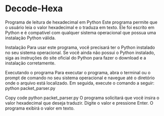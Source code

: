 # Decode-Hexa

Programa de leitura de hexadecimal em Python
Este programa permite que o usuário leia o valor hexadecimal e o traduza em texto. Ele foi escrito em Python e é compatível com qualquer sistema operacional que possua uma instalação Python válida.

Instalação
Para usar este programa, você precisará ter o Python instalado no seu sistema operacional. Se você ainda não possui o Python instalado, siga as instruções do site oficial do Python para fazer o download e a instalação corretamente.

Executando o programa
Para executar o programa, abra o terminal ou o prompt de comando no seu sistema operacional e navegue até o diretório onde o arquivo está localizado. Em seguida, execute o comando a seguir:
python packet_parser.py

Copy code
python packet_parser.py
O programa solicitará que você insira o valor hexadecimal que deseja traduzir. Digite o valor e pressione Enter. O programa exibirá o valor em texto.

